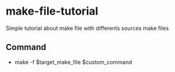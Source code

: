 # make-file-tutorial

Simple tutorial about make file with differents sources make files

## Command

* make -f $target_make_file $custom_command
